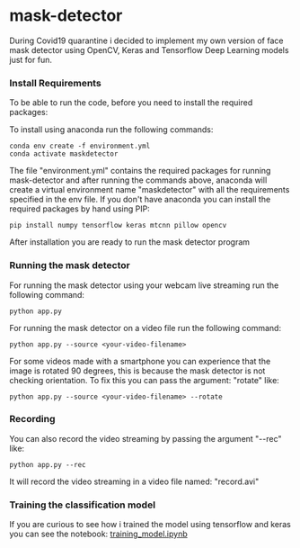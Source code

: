 # mask-detector
During Covid19 quarantine i decided to implement my own version of face mask detector using OpenCV, Keras and Tensorflow Deep Learning models just for fun.


### Install Requirements

To be able to run the code, before you need to install the required packages:

To install using anaconda run the following commands:

```
conda env create -f environment.yml
conda activate maskdetector
```
The file "environment.yml" contains the required packages for running mask-detector and after running the commands above, anaconda will create a virtual environment name "maskdetector" with all the requirements specified in the env file. If you don't have anaconda you can install the required packages by hand using PIP:
```
pip install numpy tensorflow keras mtcnn pillow opencv
```

After installation you are ready to run the mask detector program

### Running the mask detector

For running the mask detector using your webcam live streaming run the following command:
```
python app.py
```


For running the mask detector on a video file run the following command:
```
python app.py --source <your-video-filename>
```

For some videos made with a smartphone you can experience that the image is rotated 90 degrees, this is because the mask detector is not checking orientation. To fix this you can pass the argument: "rotate" like:

```
python app.py --source <your-video-filename> --rotate
```



### Recording

You can also record the video streaming by passing the argument "--rec" like:

```
python app.py --rec
```
It will record the video streaming in a video file named: "record.avi"


### Training the classification model

If you are curious to see how i trained the model using tensorflow and keras you can see the notebook: [training_model.ipynb](training_model.ipynb)
